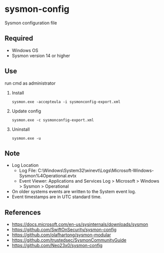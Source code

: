 # sysmon-config
Sysmon configuration file

## Required
* Windows OS
* Sysmon version 14 or higher

## Use
run cmd as administrator
1. Install 
    ```
    sysmon.exe -accepteula -i sysmonconfig-export.xml
    ```
1. Update config 
    ```
    sysmon.exe -c sysmonconfig-export.xml
    ```
1. Uninstall
    ```
    sysmon.exe -u
    ```

## Note 
* Log Location
  * Log File: C:\Windows\System32\winevt\Logs\Microsoft-Windows-Sysmon%4Operational.evtx
  * Event Viewer: Applications and Services Log > Microsoft > Windows > Sysmon > Operational
* On older systems events are written to the System event log. 
* Event timestamps are in UTC standard time.

## References
* https://docs.microsoft.com/en-us/sysinternals/downloads/sysmon
* https://github.com/SwiftOnSecurity/sysmon-config
* https://github.com/olafhartong/sysmon-modular
* https://github.com/trustedsec/SysmonCommunityGuide
* https://github.com/Neo23x0/sysmon-config